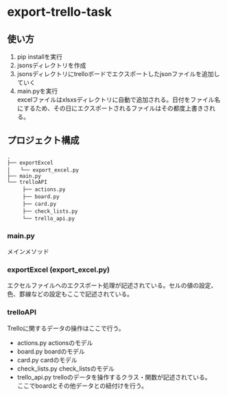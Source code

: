 # export-trello-task
## 使い方
1. pip installを実行  
2. jsonsディレクトリを作成  
3. jsonsディレクトリにtrelloボードでエクスポートしたjsonファイルを追加していく  
4. main.pyを実行  
excelファイルはxlsxsディレクトリに自動で追加される。日付をファイル名にするため、その日にエクスポートされるファイルはその都度上書きされる。  
## プロジェクト構成

```
.
├── exportExcel
│　　└── export_excel.py
├── main.py
└── trelloAPI
　　　├── actions.py
　　　├── board.py
　　　├── card.py
　　　├── check_lists.py
　　　└── trello_api.py
``` 

### main.py
メインメソッド
### exportExcel (export_excel.py)
エクセルファイルへのエクスポート処理が記述されている。セルの値の設定、色、罫線などの設定もここで記述されている。
### trelloAPI
Trelloに関するデータの操作はここで行う。
+ actions.py
actionsのモデル
+ board.py
boardのモデル
+ card.py
cardのモデル
+ check_lists.py
check_listsのモデル
+ trello_api.py
trelloのデータを操作するクラス・関数が記述されている。  
ここでboardとその他データとの紐付けを行う。
